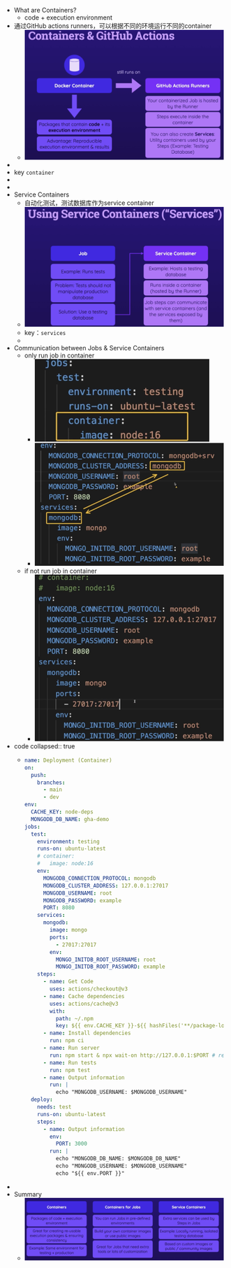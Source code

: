 - What are Containers?
	- code + execution environment
- 通过GitHub actions runners，可以根据不同的环境运行不同的container
	- ![image.png](../assets/image_1718713735268_0.png)
-
- key `container`
-
-
- Service Containers
	- 自动化测试，测试数据库作为service container
	- ![image.png](../assets/image_1718714615145_0.png)
	- key：`services`
	-
- Communication between Jobs & Service Containers
	- only run job in container
		- ![image.png](../assets/image_1718715078896_0.png)
		- ![image.png](../assets/image_1718715061512_0.png)
	- if not run job in container
		- ![image.png](../assets/image_1718715264901_0.png)
- code
  collapsed:: true
	- ```yaml
	  name: Deployment (Container)
	  on:
	    push:
	      branches:
	        - main
	        - dev
	  env:
	    CACHE_KEY: node-deps
	    MONGODB_DB_NAME: gha-demo
	  jobs:
	    test:
	      environment: testing
	      runs-on: ubuntu-latest
	      # container:
	      #   image: node:16
	      env:
	        MONGODB_CONNECTION_PROTOCOL: mongodb
	        MONGODB_CLUSTER_ADDRESS: 127.0.0.1:27017
	        MONGODB_USERNAME: root
	        MONGODB_PASSWORD: example
	        PORT: 8080
	      services:
	        mongodb:
	          image: mongo
	          ports:
	            - 27017:27017
	          env:
	            MONGO_INITDB_ROOT_USERNAME: root
	            MONGO_INITDB_ROOT_PASSWORD: example
	      steps:
	        - name: Get Code
	          uses: actions/checkout@v3
	        - name: Cache dependencies
	          uses: actions/cache@v3
	          with:
	            path: ~/.npm
	            key: ${{ env.CACHE_KEY }}-${{ hashFiles('**/package-lock.json') }}
	        - name: Install dependencies
	          run: npm ci
	        - name: Run server
	          run: npm start & npx wait-on http://127.0.0.1:$PORT # requires MongoDB Atlas to accept requests from anywhere!
	        - name: Run tests
	          run: npm test
	        - name: Output information
	          run: |
	            echo "MONGODB_USERNAME: $MONGODB_USERNAME"
	    deploy:
	      needs: test
	      runs-on: ubuntu-latest
	      steps:
	        - name: Output information
	          env:
	            PORT: 3000
	          run: |        
	            echo "MONGODB_DB_NAME: $MONGODB_DB_NAME"
	            echo "MONGODB_USERNAME: $MONGODB_USERNAME"
	            echo "${{ env.PORT }}"
	  
	  ```
-
- Summary
	- ![image.png](../assets/image_1718715472841_0.png)
